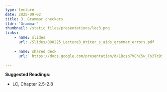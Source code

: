 ```yaml
---
type: lecture
date: 2025-09-02
title: 3. Grammar checkers
tldr: "Grammar"
thumbnail: /static_files/presentations/lec3.png
links: 
    - name: slides
      url: /Slides/090225_Lecture3_Writer_s_aids_grammar_errors.pdf
    
    - name: shared deck
      url:  https://docs.google.com/presentation/d/1Bcso7VEhC5w_Fs3TcDSkDbkhQsnVMJyu3Q1uejOZeCA/edit?usp=sharing

---
```

**Suggested Readings:**
- LC, Chapter 2.5-2.8
